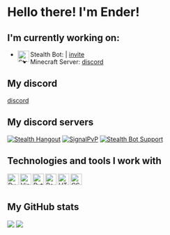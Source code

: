 # Hello there! I'm Ender!


## I'm currently working on:

- <img align="left" alt="Stealth Bot" width="26px" src="https://cdn.discordapp.com/attachments/908757178893078609/911621200600498217/Stealth_Bot_Transparent_BG.png"/>Stealth Bot: | [invite](https://discord.com/oauth2/authorize?client_id=760179628122964008&permissions=8&scope=bot)
- Minecraft Server: [discord](https://discord.gg/JHG7Pejyhc)


## My discord

[discord](https://discord.c99.nl/widget/theme-3/564890536947875868.png)


## My discord servers

[![Stealth Hangout](https://img.shields.io/static/v1?style=flat&logo=discord&logoColor=white&color=%235865f2&label=&message=Stealth%20Hangout)](https://discord.gg/ktkXwmD2kF)
[![SignalPvP](https://img.shields.io/static/v1?style=flat&logo=discord&logoColor=white&color=%235865f2&label=&message=SignalPvP)](https://discord.gg/JHG7Pejyhc)
[![Stealth Bot Support](https://img.shields.io/static/v1?style=flat&logo=discord&logoColor=white&color=%235865f2&label=&message=Stealth%20Bot%20Support)](https://discord.gg/MrBcA6PZPw)


## Technologies and tools I work with

<img align="left" alt="PyCharm" width="26px" src="https://upload.wikimedia.org/wikipedia/commons/thumb/1/1d/PyCharm_Icon.svg/1200px-PyCharm_Icon.svg.png"/>
<img align="left" alt="Visual Studio Code - Insiders" width="26px" src="https://upload.wikimedia.org/wikipedia/commons/thumb/4/4b/Visual_Studio_Code_Insiders_1.36_icon.svg/1200px-Visual_Studio_Code_Insiders_1.36_icon.svg.png"/>
<img align="left" alt="Python" width="26px" src="https://cdn.iconscout.com/icon/free/png-256/python-3521655-2945099.png"/>
<img align="left" alt="PostgreSQL" width="26px" src="https://user-images.githubusercontent.com/24623425/36042969-f87531d4-0d8a-11e8-9dee-e87ab8c6a9e3.png"/>
<img align="left" alt="HTML5" width="26px" src="https://upload.wikimedia.org/wikipedia/commons/thumb/6/61/HTML5_logo_and_wordmark.svg/512px-HTML5_logo_and_wordmark.svg.png"/>
<img align="left" alt="CSS3" width="26px" src="https://upload.wikimedia.org/wikipedia/commons/thumb/d/d5/CSS3_logo_and_wordmark.svg/1452px-CSS3_logo_and_wordmark.svg.png"/>

<br/>
<br/>

## My GitHub stats

<img align="center" src="https://github-readme-stats-mauve-mu-95.vercel.app/api?username=Ender2K89&theme=material-palenight&show_icons=true&work=work">
<img align="center" src="https://github-readme-stats-mauve-mu-95.vercel.app/api/top-langs/?username=Ender2K89&theme=material-palenight&work=work">
